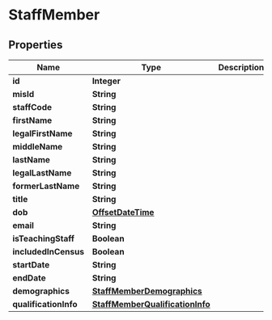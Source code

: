 
# StaffMember

## Properties
Name | Type | Description | Notes
------------ | ------------- | ------------- | -------------
**id** | **Integer** |  |  [optional]
**misId** | **String** |  |  [optional]
**staffCode** | **String** |  |  [optional]
**firstName** | **String** |  |  [optional]
**legalFirstName** | **String** |  |  [optional]
**middleName** | **String** |  |  [optional]
**lastName** | **String** |  |  [optional]
**legalLastName** | **String** |  |  [optional]
**formerLastName** | **String** |  |  [optional]
**title** | **String** |  |  [optional]
**dob** | [**OffsetDateTime**](OffsetDateTime.md) |  |  [optional]
**email** | **String** |  |  [optional]
**isTeachingStaff** | **Boolean** |  |  [optional]
**includedInCensus** | **Boolean** |  |  [optional]
**startDate** | **String** |  |  [optional]
**endDate** | **String** |  |  [optional]
**demographics** | [**StaffMemberDemographics**](StaffMemberDemographics.md) |  |  [optional]
**qualificationInfo** | [**StaffMemberQualificationInfo**](StaffMemberQualificationInfo.md) |  |  [optional]



